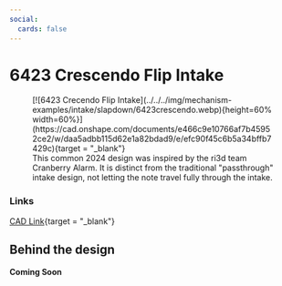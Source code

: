 ```yaml
---
social:
  cards: false
---
```

<meta property="og:title" content="Intake CAD Example: 6423 Crescendo Flip Intake">
<meta property="og:type" content="website">
<meta property="og:url" content="https://www.frcdesign.org/mechanism-examples/intake/slapdown/6423otb/">
<meta property="og:image" content="https://www.frcdesign.org/img/mechanism-examples/intake/slapdown/6423crecendo.webp">
<meta name="theme-color" content="#4CAE4F">
<meta name="twitter:card" content="summary_large_image">


# 6423 Crescendo Flip Intake

<figure markdown="span">
[![6423 Crecendo Flip Intake](../../../img/mechanism-examples/intake/slapdown/6423crescendo.webp){height=60% width=60%}](https://cad.onshape.com/documents/e466c9e10766af7b45952ce2/w/daa5adbb115d62e1a82bdad9/e/efc90f45c6b5a34bffb7429c){target = "_blank"}
<figcaption>This common 2024 design was inspired by the ri3d team Cranberry Alarm. It is distinct from the traditional "passthrough" intake design, not letting the note travel fully through the intake. </figcaption>
</figure>

### Links

[CAD Link](https://cad.onshape.com/documents/e466c9e10766af7b45952ce2/w/daa5adbb115d62e1a82bdad9/e/efc90f45c6b5a34bffb7429c){target = "_blank"}

## Behind the design

**Coming Soon**


<br>